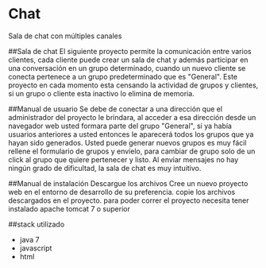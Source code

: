 # Chat
Sala de chat con múltiples canales

##Sala de chat 
El siguiente proyecto permite la comunicación entre varios clientes, cada cliente puede crear un sala de chat y además participar en una conversación en un grupo determinado, cuando un nuevo cliente se conecta pertenece a un grupo predeterminado que es "General". Este proyecto en cada momento esta censando la actividad de grupos y clientes, si un grupo o cliente esta inactivo lo elimina de memoria.

##Manual de usuario
Se debe de conectar a una dirección que el administrador del proyecto le brindara, al acceder a esa dirección desde un navegador web usted formara parte del grupo "General", si ya había usuarios anteriores a usted entonces le aparecerá todos los grupos que ya hayan sido generados.
Usted puede generar nuevos grupos es muy fácil rellene el formulario de grupos y envíelo, para cambiar de grupo solo de un click al grupo que quiere pertenecer y listo.
Al enviar mensajes no hay ningún grado de dificultad, la sala de chat es muy intuitivo.

##Manual de instalación
Descargue los archivos
Cree un nuevo proyecto web en el entorno de desarrollo de su preferencia.
copie los archivos descargados en el proyecto.
para poder correr el proyecto necesita tener instalado apache tomcat 7 o superior

##stack utilizado
- java 7
- javascript
- html
